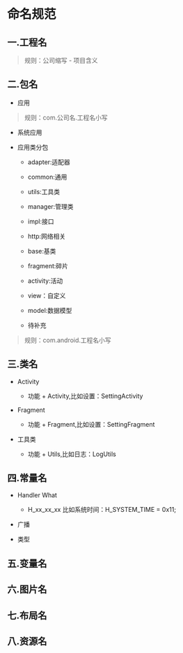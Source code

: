 # 命名规范

## 一.工程名

> 规则：公司缩写 - 项目含义

## 二.包名

- 应用

>规则：com.公司名.工程名小写

- 系统应用

- 应用类分包

	- adapter:适配器

	- common:通用

	- utils:工具类

	- manager:管理类

	- impl:接口

	- http:网络相关

	- base:基类

	- fragment:碎片

	- activity:活动

	- view：自定义

	- model:数据模型

	- 待补充

>规则：com.android.工程名小写

## 三.类名

- Activity

	- 功能 + Activity,比如设置：SettingActivity

- Fragment

	- 功能 + Fragment,比如设置：SettingFragment

- 工具类

	- 功能 + Utils,比如日志：LogUtils

## 四.常量名

- Handler What

	- H_xx_xx_xx 比如系统时间：H_SYSTEM_TIME = 0x11;

- 广播


	
- 类型

## 五.变量名



## 六.图片名

## 七.布局名

## 八.资源名

